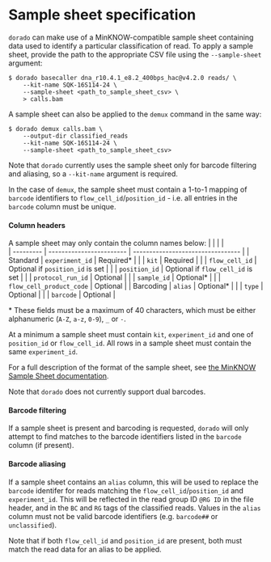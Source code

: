 # Sample sheet specification

`dorado` can make use of a MinKNOW-compatible sample sheet containing data used to identify a particular classification of read. To apply a sample sheet, provide the path to the appropriate CSV file using the `--sample-sheet` argument:

```
$ dorado basecaller dna_r10.4.1_e8.2_400bps_hac@v4.2.0 reads/ \
    --kit-name SQK-16S114-24 \
    --sample-sheet <path_to_sample_sheet_csv> \ 
    > calls.bam
```

A sample sheet can also be applied to the `demux` command in the same way:
```
$ dorado demux calls.bam \
    --output-dir classified_reads
    --kit-name SQK-16S114-24 \
    --sample-sheet <path_to_sample_sheet_csv> 
```
Note that `dorado` currently uses the sample sheet only for barcode filtering and aliasing, so a `--kit-name` argument is required.

In the case of `demux`, the sample sheet must contain a 1-to-1 mapping of `barcode` identifiers to `flow_cell_id`/`position_id` - i.e. all entries in the `barcode` column must be unique.

#### Column headers

A sample sheet may only contain the column names below:
|           |                          |                                   |  
| --------- | ------------------------ | --------------------------------- |
| Standard  | `experiment_id`          | Required*                         |
|           | `kit`                    | Required                          |
|           | `flow_cell_id`           | Optional if `position_id` is set  |
|           | `position_id`            | Optional if `flow_cell_id` is set |
|           | `protocol_run_id`        | Optional                          |
|           | `sample_id`              | Optional*                         |
|           | `flow_cell_product_code` | Optional                          |
| Barcoding | `alias`                  | Optional*                         |
|           | `type`                   | Optional                          |
|           | `barcode`                | Optional                          |  

\* These fields must be a maximum of 40 characters, which must be either alphanumeric (`A-Z`, `a-z`, `0-9`), `_` or `-`.

At a minimum a sample sheet must contain `kit`, `experiment_id` and one of `position_id` or `flow_cell_id`. All rows in a sample sheet must contain the same `experiment_id`.

For a full description of the format of the sample sheet, see [the MinKNOW Sample Sheet documentation](https://community.nanoporetech.com/docs/prepare/library_prep_protocols/experiment-companion-minknow/v/mke_1013_v1_revcy_11apr2016/sample-sheet-upload).

Note that `dorado` does not currently support dual barcodes.

#### Barcode filtering

If a sample sheet is present and barcoding is requested, `dorado` will only attempt to find matches to the barcode identifiers listed in the `barcode` column (if present).

#### Barcode aliasing

If a sample sheet contains an `alias` column, this will be used to replace the `barcode` identifer for reads matching the `flow_cell_id`/`position_id` and `experiment_id`. This will be reflected in the read group ID `@RG ID` in the file header, and in the `BC` and `RG` tags of the classified reads. Values in the `alias` column must not be valid barcode identifiers (e.g. `barcode##` or `unclassified`).

Note that if both `flow_cell_id` and `position_id` are present, both must match the read data for an alias to be applied.

